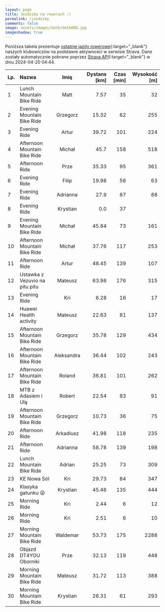 ```yaml
---
layout: page
title: Jeździmy na rowerach :)
permalink: /jezdzimy
comments: false
image: assets/images/kmtb/kmtb008.jpg
imageshadow: true
---
```


Poniższa tabela prezentuje [ostatnie jazdy rowerowe](https://www.strava.com/clubs/336381){:target="_blank"} naszych klubowiczów na podstawie aktywności w serwisie Strava. Dane zostały automatycznie pobrane poprzez [Strava API](https://developers.strava.com/docs/reference/#api-Clubs-getClubActivitiesById){:target="_blank"} w dniu 2024-04-20 04:44.

Lp. | Nazwa | Imię | Dystans [km] | Czas [min] | Wysokość [m]
:--- | :--- | :---: | ---: | ---: | ---:
1|Lunch Mountain Bike Ride|Matt|7.57|35|32
2|Evening Mountain Bike Ride|Grzegorz|15.32|62|255
3|Evening Ride|Artur|39.72|101|224
4|Afternoon Mountain Bike Ride|Michał|45.7|158|518
5|Afternoon Ride|Prze|35.33|95|361
6|Evening Ride|Filip|19.98|56|63
7|Evening Ride|Adrianna|27.9|87|88
8|Evening Ride|Krystian|0.0|37|
9|Evening Mountain Bike Ride|Michał|45.84|73|161
10|Afternoon Mountain Bike Ride|Michał|37.76|117|253
11|Afternoon Ride|Artur|48.45|139|107
12|Ustawka z Vezuvio na pitu pitu|Mateusz|63.98|176|315
13|Evening Ride|Kri|6.28|16|17
14|Huawei Health activity|Mateusz|22.63|81|137
15|Afternoon Mountain Bike Ride|Grzegorz|35.78|129|434
16|Afternoon Mountain Bike Ride|Aleksandra|36.44|102|243
17|Afternoon Mountain Bike Ride|Roland|36.81|101|262
18|MTB z Adasiem i Ulą|Robert|22.54|83|91
19|Afternoon Mountain Bike Ride|Grzegorz|10.73|36|75
20|Afternoon Ride|Arkadiusz|41.98|118|235
21|Afternoon Ride|Adrianna|58.78|139|198
22|Lunch Mountain Bike Ride|Adrian|25.25|73|309
23|KE Nowa Sól|Kri|29.73|84|347
24|Klasyka gatunku 😜|Krystian|45.46|135|444
25|Morning Ride|Kri|2.44|6|12
26|Morning Ride|Kri|2.51|6|10
27|Morning Mountain Bike Ride|Waldemar|53.73|175|2288
28|Objazd DT4YOU Oborniki|Prze|32.13|119|448
29|Morning Mountain Bike Ride|Mateusz|31.72|113|388
30|Morning Mountain Bike Ride|Krystian|26.31|61|293
